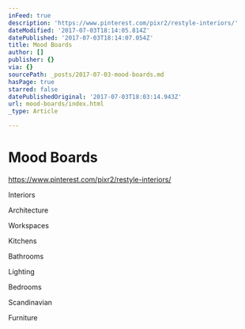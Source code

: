 ```yaml
---
inFeed: true
description: 'https://www.pinterest.com/pixr2/restyle-interiors/'
dateModified: '2017-07-03T18:14:05.814Z'
datePublished: '2017-07-03T18:14:07.054Z'
title: Mood Boards
author: []
publisher: {}
via: {}
sourcePath: _posts/2017-07-03-mood-boards.md
hasPage: true
starred: false
datePublishedOriginal: '2017-07-03T18:03:14.943Z'
url: mood-boards/index.html
_type: Article

---
```

# Mood Boards

https://www.pinterest.com/pixr2/restyle-interiors/

Interiors

Architecture

Workspaces

Kitchens

Bathrooms

Lighting

Bedrooms

Scandinavian

Furniture